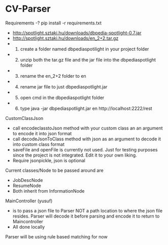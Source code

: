 # CV-Parser
Requirements -? pip install -r requirements.txt
* http://spotlight.sztaki.hu/downloads/dbpedia-spotlight-0.7.jar
* http://spotlight.sztaki.hu/downloads/en_2+2.tar.gz
* 1) create a folder named dbpediaspotilight in your project folder
* 2) unzip both the tar.gz file and the jar file into the dbpediaspotlight folder
* 3) rename the en_2+2 folder to  en
* 4) rename jar file to just dbpediaspotlight.jar
* 5) open cmd in the dbpediaspotlight folder
* 6) type java -jar dbpediaspotlight.jar en http://localhost:2222/rest





CustomClassJson

 * call encodeclasstoJson method with your custom class an an argument to encode it into json format
 * call decodeJsonToClass method with json as an argument to decode it into custom class format
 * saveFile and openFile is currently not used. Just for testing purposes since the project is not integrated. Edit it to your own liking.
 * Require jsonpickle, json is optional


Current classes/Node to be passed around are
 * JobDescNode
 * ResumeNode
 * Both inherit from InformationNode

MainController (yusuf)
 * is to pass a json file to Parser NOT a path location to where the json file resides. Parser will decode it before parsing and encode it to return to Maincontroller
 * All done locally


Parser will be using rule based matching for now

